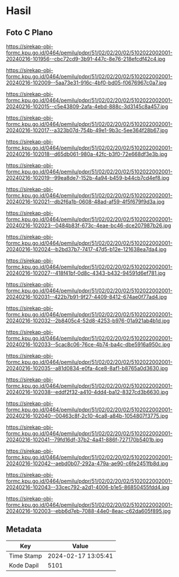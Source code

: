 # Hasil

## Foto C Plano

https://sirekap-obj-formc.kpu.go.id/0464/pemilu/pdpr/51/02/02/20/02/5102022002001-20240216-101956--cbc72cd9-3b91-447c-8e76-218efcdf42c4.jpg

https://sirekap-obj-formc.kpu.go.id/0464/pemilu/pdpr/51/02/02/20/02/5102022002001-20240216-102009--5aa73e31-916c-4bf0-bd05-f0676967c0a7.jpg

https://sirekap-obj-formc.kpu.go.id/0464/pemilu/pdpr/51/02/02/20/02/5102022002001-20240216-102015--c5e43809-2afa-4ebd-888c-3d3145c8a457.jpg

https://sirekap-obj-formc.kpu.go.id/0464/pemilu/pdpr/51/02/02/20/02/5102022002001-20240216-102017--a323b07d-754b-49e1-9b3c-5ee364f28b67.jpg

https://sirekap-obj-formc.kpu.go.id/0464/pemilu/pdpr/51/02/02/20/02/5102022002001-20240216-102018--d65db061-980a-42fc-b3f0-72e668df3e3b.jpg

https://sirekap-obj-formc.kpu.go.id/0464/pemilu/pdpr/51/02/02/20/02/5102022002001-20240216-102019--99ea8de7-152b-4a94-b459-b44cb7cd4ef8.jpg

https://sirekap-obj-formc.kpu.go.id/0464/pemilu/pdpr/51/02/02/20/02/5102022002001-20240216-102021--db2f6a1b-0608-48ad-af59-4f5f679f9d3a.jpg

https://sirekap-obj-formc.kpu.go.id/0464/pemilu/pdpr/51/02/02/20/02/5102022002001-20240216-102023--0484b83f-673c-4eae-bc46-dce207987b26.jpg

https://sirekap-obj-formc.kpu.go.id/0464/pemilu/pdpr/51/02/02/20/02/5102022002001-20240216-102024--b2bd37b7-7417-47d5-b12e-121638ea7da4.jpg

https://sirekap-obj-formc.kpu.go.id/0464/pemilu/pdpr/51/02/02/20/02/5102022002001-20240216-102027--418f41bf-0d8c-4343-b432-94591d6ef781.jpg

https://sirekap-obj-formc.kpu.go.id/0464/pemilu/pdpr/51/02/02/20/02/5102022002001-20240216-102031--422b7b91-9f27-4409-8412-674ae0f77ad4.jpg

https://sirekap-obj-formc.kpu.go.id/0464/pemilu/pdpr/51/02/02/20/02/5102022002001-20240216-102032--2b8405c4-52d8-4253-b976-01a921ab4b1d.jpg

https://sirekap-obj-formc.kpu.go.id/0464/pemilu/pdpr/51/02/02/20/02/5102022002001-20240216-102033--5cac8c06-76ce-4b74-ba4c-dbe5916a950c.jpg

https://sirekap-obj-formc.kpu.go.id/0464/pemilu/pdpr/51/02/02/20/02/5102022002001-20240216-102035--a81d0834-e0fa-4ce8-8af1-b8765a0d3630.jpg

https://sirekap-obj-formc.kpu.go.id/0464/pemilu/pdpr/51/02/02/20/02/5102022002001-20240216-102038--eddf2f32-a410-4dd4-ba12-8327cd3b6630.jpg

https://sirekap-obj-formc.kpu.go.id/0464/pemilu/pdpr/51/02/02/20/02/5102022002001-20240216-102040--00463c8f-2c10-4ca8-a84b-1054807f3775.jpg

https://sirekap-obj-formc.kpu.go.id/0464/pemilu/pdpr/51/02/02/20/02/5102022002001-20240216-102041--79fd16df-37b2-4a41-886f-727170b5401b.jpg

https://sirekap-obj-formc.kpu.go.id/0464/pemilu/pdpr/51/02/02/20/02/5102022002001-20240216-102042--aebd0b07-292a-479a-ae90-c6fe2451fb8d.jpg

https://sirekap-obj-formc.kpu.go.id/0464/pemilu/pdpr/51/02/02/20/02/5102022002001-20240216-102043--33cec792-a2d1-4006-b1e5-86850455fdd4.jpg

https://sirekap-obj-formc.kpu.go.id/0464/pemilu/pdpr/51/02/02/20/02/5102022002001-20240216-102003--ebb6d7eb-7088-44e0-8eac-c62da605f895.jpg


## Metadata

| Key        | Value               |
| ---------- | ------------------- |
| Time Stamp | 2024-02-17 13:05:41 |
| Kode Dapil | 5101                |



